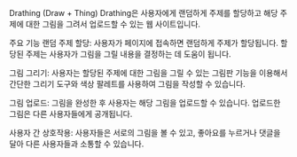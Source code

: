 
Drathing (Draw + Thing)
Drathing은 사용자에게 랜덤하게 주제를 할당하고 해당 주제에 대한 그림을 그려서 업로드할 수 있는 웹 사이트입니다.

주요 기능
랜덤 주제 할당: 사용자가 페이지에 접속하면 랜덤하게 주제가 할당됩니다. 할당된 주제는 사용자가 그림을 그릴 내용을 결정하는 데 도움이 됩니다.

그림 그리기: 사용자는 할당된 주제에 대한 그림을 그릴 수 있는 그림판 기능을 이용해서 간단한 그리기 도구와 색상 팔레트를 사용하여 그림을 작성할 수 있습니다.

그림 업로드: 그림을 완성한 후 사용자는 해당 그림을 업로드할 수 있습니다. 업로드한 그림은 다른 사용자들에게 공개됩니다.

사용자 간 상호작용: 사용자들은 서로의 그림을 볼 수 있고, 좋아요를 누르거나 댓글을 달아 다른 사용자들과 소통할 수 있습니다.
